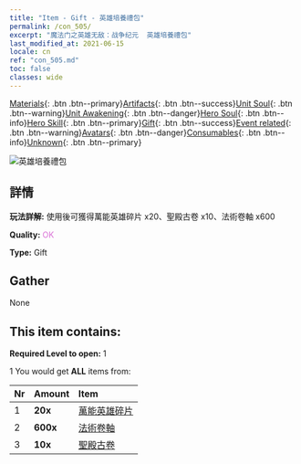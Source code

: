 ```yaml
---
title: "Item - Gift - 英雄培養禮包"
permalink: /con_505/
excerpt: "魔法门之英雄无敌：战争纪元  英雄培養禮包"
last_modified_at: 2021-06-15
locale: cn
ref: "con_505.md"
toc: false
classes: wide
---
```

 [Materials](/ItemsCN/){: .btn .btn--primary}[Artifacts](/ItemsCN/Artifacts/){: .btn .btn--success}[Unit Soul](/ItemsCN/UnitSoul/){: .btn .btn--warning}[Unit Awakening](/ItemsCN/UnitAwakening/){: .btn .btn--danger}[Hero Soul](/ItemsCN/HeroSoul/){: .btn .btn--info}[Hero Skill](/ItemsCN/HeroSkill/){: .btn .btn--primary}[Gift](/ItemsCN/Gift/){: .btn .btn--success}[Event related](/ItemsCN/Events/){: .btn .btn--warning}[Avatars](/ItemsCN/Avatars/){: .btn .btn--danger}[Consumables](/ItemsCN/Consumables/){: .btn .btn--info}[Unknown](/ItemsCN/Unknown/){: .btn .btn--primary}

 ![英雄培養禮包](/images/t/i_907128.png)

## 詳情
 **玩法詳解:** 使用後可獲得萬能英雄碎片 x20、聖殿古卷 x10、法術卷軸 x600

 **Quality:** <span style="color: #DA70D6">OK</span>

 **Type:** Gift

## Gather

  None

## This item contains:

 **Required Level to open:** 1

 1 You would get **ALL** items  from:

  | Nr | Amount |     Item    |
  |:---|:-------|:------------|
  | 1 |  **20x** | [萬能英雄碎片](/cn/Items/her_358/) |  | 
  | 2 |  **600x** | [法術卷軸](/cn/Items/con_694/) |  | 
  | 3 |  **10x** | [聖殿古卷](/cn/Items/con_697/) |  | 
